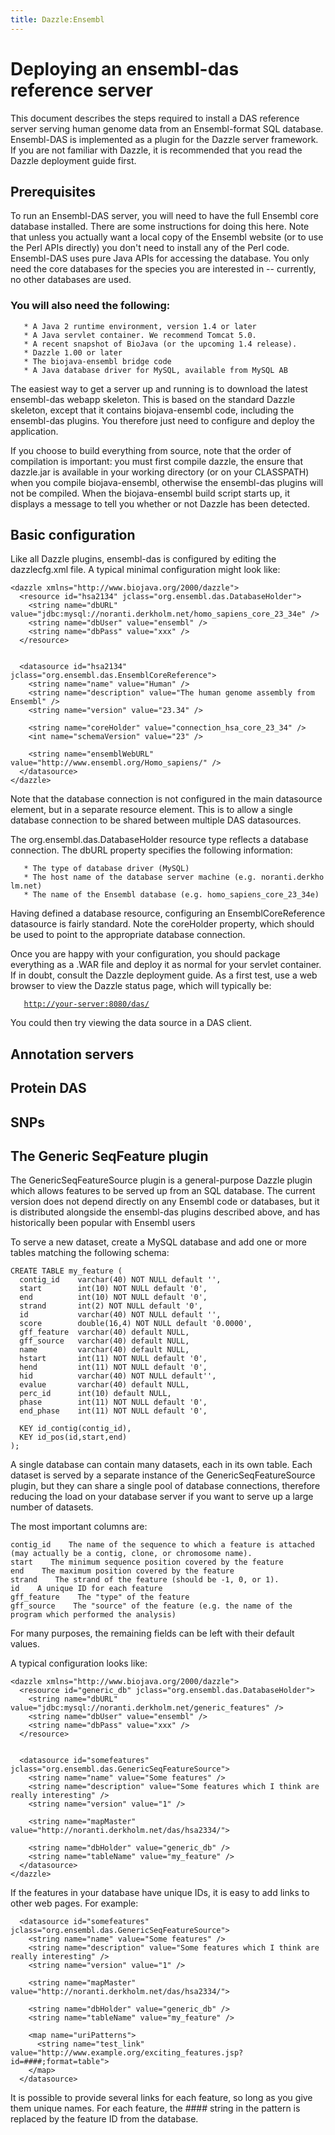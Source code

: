 ```yaml
---
title: Dazzle:Ensembl
---
```


Deploying an ensembl-das reference server
=========================================

This document describes the steps required to install a DAS reference
server serving human genome data from an Ensembl-format SQL database.
Ensembl-DAS is implemented as a plugin for the Dazzle server framework.
If you are not familiar with Dazzle, it is recommended that you read the
Dazzle deployment guide first.

Prerequisites
-------------

To run an Ensembl-DAS server, you will need to have the full Ensembl
core database installed. There are some instructions for doing this
here. Note that unless you actually want a local copy of the Ensembl
website (or to use the Perl APIs directly) you don't need to install any
of the Perl code. Ensembl-DAS uses pure Java APIs for accessing the
database. You only need the core databases for the species you are
interested in -- currently, no other databases are used.

### You will also need the following:

`   * A Java 2 runtime environment, version 1.4 or later`  
`   * A Java servlet container. We recommend Tomcat 5.0.`  
`   * A recent snapshot of BioJava (or the upcoming 1.4 release).`  
`   * Dazzle 1.00 or later`  
`   * The biojava-ensembl bridge code`  
`   * A Java database driver for MySQL, available from MySQL AB`

The easiest way to get a server up and running is to download the latest
ensembl-das webapp skeleton. This is based on the standard Dazzle
skeleton, except that it contains biojava-ensembl code, including the
ensembl-das plugins. You therefore just need to configure and deploy the
application.

If you choose to build everything from source, note that the order of
compilation is important: you must first compile dazzle, the ensure that
dazzle.jar is available in your working directory (or on your CLASSPATH)
when you compile biojava-ensembl, otherwise the ensembl-das plugins will
not be compiled. When the biojava-ensembl build script starts up, it
displays a message to tell you whether or not Dazzle has been detected.

Basic configuration
-------------------

Like all Dazzle plugins, ensembl-das is configured by editing the
dazzlecfg.xml file. A typical minimal configuration might look like:

    <dazzle xmlns="http://www.biojava.org/2000/dazzle">
      <resource id="hsa2134" jclass="org.ensembl.das.DatabaseHolder">
        <string name="dbURL" value="jdbc:mysql://noranti.derkholm.net/homo_sapiens_core_23_34e" />
        <string name="dbUser" value="ensembl" />
        <string name="dbPass" value="xxx" />
      </resource>


      <datasource id="hsa2134" jclass="org.ensembl.das.EnsemblCoreReference">
        <string name="name" value="Human" />
        <string name="description" value="The human genome assembly from Ensembl" />
        <string name="version" value="23.34" />

        <string name="coreHolder" value="connection_hsa_core_23_34" />
        <int name="schemaVersion" value="23" />

        <string name="ensemblWebURL" value="http://www.ensembl.org/Homo_sapiens/" />
      </datasource>
    </dazzle>

Note that the database connection is not configured in the main
datasource element, but in a separate resource element. This is to allow
a single database connection to be shared between multiple DAS
datasources.

The org.ensembl.das.DatabaseHolder resource type reflects a database
connection. The dbURL property specifies the following information:

`   * The type of database driver (MySQL)`  
`   * The host name of the database server machine (e.g. noranti.derkholm.net)`  
`   * The name of the Ensembl database (e.g. homo_sapiens_core_23_34e)`

Having defined a database resource, configuring an EnsemblCoreReference
datasource is fairly standard. Note the coreHolder property, which
should be used to point to the appropriate database connection.

Once you are happy with your configuration, you should package
everything as a .WAR file and deploy it as normal for your servlet
container. If in doubt, consult the Dazzle deployment guide. As a first
test, use a web browser to view the Dazzle status page, which will
typically be:

`   `[`http://your-server:8080/das/`](http://your-server:8080/das/)` `

You could then try viewing the data source in a DAS client.

Annotation servers
------------------

Protein DAS
-----------

SNPs
----

The Generic SeqFeature plugin
-----------------------------

The GenericSeqFeatureSource plugin is a general-purpose Dazzle plugin
which allows features to be served up from an SQL database. The current
version does not depend directly on any Ensembl code or databases, but
it is distributed alongside the ensembl-das plugins described above, and
has historically been popular with Ensembl users

To serve a new dataset, create a MySQL database and add one or more
tables matching the following schema:

    CREATE TABLE my_feature ( 
      contig_id    varchar(40) NOT NULL default '', 
      start        int(10) NOT NULL default '0',
      end          int(10) NOT NULL default '0', 
      strand       int(2) NOT NULL default '0', 
      id           varchar(40) NOT NULL default '', 
      score        double(16,4) NOT NULL default '0.0000', 
      gff_feature  varchar(40) default NULL, 
      gff_source   varchar(40) default NULL,
      name         varchar(40) default NULL, 
      hstart       int(11) NOT NULL default '0',
      hend         int(11) NOT NULL default '0',
      hid          varchar(40) NOT NULL default'',
      evalue       varchar(40) default NULL,
      perc_id      int(10) default NULL, 
      phase        int(11) NOT NULL default '0', 
      end_phase    int(11) NOT NULL default '0',
      
      KEY id_contig(contig_id), 
      KEY id_pos(id,start,end) 
    ); 

A single database can contain many datasets, each in its own table. Each
dataset is served by a separate instance of the GenericSeqFeatureSource
plugin, but they can share a single pool of database connections,
therefore reducing the load on your database server if you want to serve
up a large number of datasets.

The most important columns are:

    contig_id    The name of the sequence to which a feature is attached (may actually be a contig, clone, or chromosome name).
    start    The minimum sequence position covered by the feature
    end    The maximum position covered by the feature
    strand    The strand of the feature (should be -1, 0, or 1).
    id    A unique ID for each feature
    gff_feature    The "type" of the feature
    gff_source    The "source" of the feature (e.g. the name of the program which performed the analysis)

For many purposes, the remaining fields can be left with their default
values.

A typical configuration looks like:

    <dazzle xmlns="http://www.biojava.org/2000/dazzle">
      <resource id="generic_db" jclass="org.ensembl.das.DatabaseHolder">
        <string name="dbURL" value="jdbc:mysql://noranti.derkholm.net/generic_features" />
        <string name="dbUser" value="ensembl" />
        <string name="dbPass" value="xxx" />
      </resource>


      <datasource id="somefeatures" jclass="org.ensembl.das.GenericSeqFeatureSource">
        <string name="name" value="Some features" />
        <string name="description" value="Some features which I think are really interesting" />
        <string name="version" value="1" />
        
        <string name="mapMaster" value="http://noranti.derkholm.net/das/hsa2334/">

        <string name="dbHolder" value="generic_db" />
        <string name="tableName" value="my_feature" />
      </datasource>
    </dazzle>

If the features in your database have unique IDs, it is easy to add
links to other web pages. For example:

      <datasource id="somefeatures" jclass="org.ensembl.das.GenericSeqFeatureSource">
        <string name="name" value="Some features" />
        <string name="description" value="Some features which I think are really interesting" />
        <string name="version" value="1" />
        
        <string name="mapMaster" value="http://noranti.derkholm.net/das/hsa2334/">

        <string name="dbHolder" value="generic_db" />
        <string name="tableName" value="my_feature" />
        
        <map name="uriPatterns">
          <string name="test_link" value="http://www.example.org/exciting_features.jsp?id=####;format=table">
        </map>
      </datasource>

It is possible to provide several links for each feature, so long as you
give them unique names. For each feature, the \#\#\#\# string in the
pattern is replaced by the feature ID from the database.
